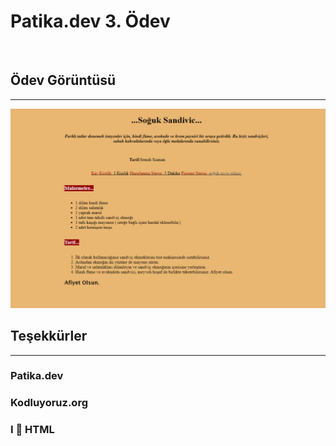 # Patika.dev 3. Ödev

<br>

## Ödev Görüntüsü
----
![ekrangörüntüsü](img/screenshot.png)

## Teşekkürler
----

### Patika.dev
### Kodluyoruz.org

### I 💙 HTML ###
